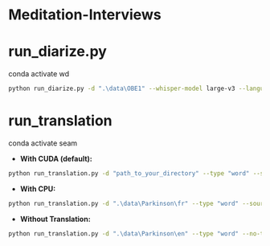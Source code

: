 # Meditation-Interviews

# run_diarize.py

conda activate wd

```bash
python run_diarize.py -d ".\data\OBE1" --whisper-model large-v3 --language en
```

# run_translation

conda activate seam

- **With CUDA (default):**

```bash
python run_translation.py -d "path_to_your_directory" --type "word" --source-lang fra --target-lang eng 
```

- **With CPU:**

```bash
python run_translation.py -d ".\data\Parkinson\fr" --type "word" --source-lang fra --target-lang eng --use-cpu
```

- **Without Translation:**

```bash
python run_translation.py -d ".\data\Parkinson\en" --type "word" --no-translate
```